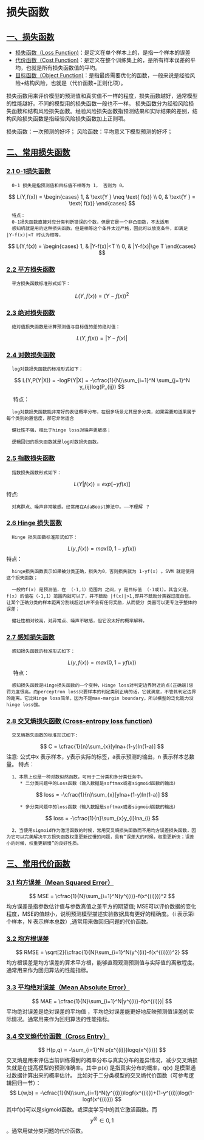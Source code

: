 # 损失函数

## [一、损失函数](#损失函数)

* [损失函数（Loss Function)]()：是定义在单个样本上的，是指一个样本的误差
* [代价函数（Cost Function)]()：是定义在整个训练集上的，是所有样本误差的平均，也就是所有损失函数值的平均。
* [目标函数（Object Function)]()：是指最终需要优化的函数，一般来说是经验风险+结构风险，也就是（代价函数+正则化项）。

损失函数用来评价模型的预测值和真实值不一样的程度，损失函数越好，通常模型的性能越好。不同的模型用的损失函数一般也不一样。
损失函数分为经验风险损失函数和结构风险损失函数。经验风险损失函数指预测结果和实际结果的差别，结构风险损失函数是指经验风险损失函数加上正则项。

损失函数：一次预测的好坏；
风险函数：平均意义下模型预测的好坏；

## [二、常用损失函数](#常用损失函数)

### [2.1 0-1损失函数]()
      0-1 损失是指预测值和目标值不相等为 1， 否则为 0。
$$
L(Y,f(x)) =
\begin{cases}
1, & \text{Y } \neq \text{ f(x)} \\
0, & \text{Y } = \text{ f(x)}
\end{cases}
$$

      特点：
      0-1损失函数直接对应分类判断错误的个数，但是它是一个非凸函数，不太适用
      感知机就是用的这种损失函数。但是相等这个条件太过严格，因此可以放宽条件，即满足 |Y-f(x)|<T 时认为相等，
$$
L(Y,f(x)) =
\begin{cases}
1, & |Y-f(x)|<T \\
0, & |Y-f(x)|\ge T
\end{cases}
$$


### [2.2 平方损失函数]()
      平方损失函数标准形式如下：
$$
      L(Y,f(x)) = (Y-f(x))^2
$$
### [2.3 绝对损失函数]()
      绝对值损失函数是计算预测值与目标值的差的绝对值：
$$
      L(Y,f(x)) = |Y-f(x)| 
$$

### [2.4 对数损失函数]()
      log对数损失函数的标准形式如下：

$$
      L(Y,P(Y|X)) = -logP(Y|X) = -\cfrac{1}{N}\sum_{i=1}^N \sum_{j=1}^N y_{ij}log(P_{ij})
$$

　    特点：
      
      log对数损失函数能非常好的表征概率分布，在很多场景尤其是多分类，如果需要知道果属于每个类别的置信度，那它非常适合
      
      健壮性不强，相比于hinge loss对噪声更敏感；
      
      逻辑回归的损失函数就是log对数损失函数。
### [2.5 指数损失函数]()
      指数损失函数形式如下：
$$
      L(Y|f(x)) = exp[-yf(x)]
$$
      特点: 
      
      对离群点、噪声非常敏感。经常用在AdaBoost算法中。——不理解 ？
### [2.6 Hinge 损失函数]()
      Hinge 损失函数标准形式如下：
$$
      L(y,f(x)) = max(0,1-yf(x))
$$
      特点：

      hinge损失函数表示如果被分类正确，损失为0，否则损失就为 1-yf(x) 。SVM 就是使用这个损失函数；
      
      一般的f(x) 是预测值，在 （-1,1）范围内 之间，y 是目标值 （-1或1）。其含义是，f(x) 的值在（-1,1）范围内就可以了，并不鼓励 |f(x)|>1,即并不鼓励分类器过度自信，让某个正确分类的样本距离分割线超过1并不会有任何奖励，从而使分 类器可以更专注于整体的误差；

      健壮性相对较高，对异常点、噪声不敏感，但它没太好的概率解释。
   

### [2.7 感知损失函数]()
      感知损失函数的标准形式如下：
$$
      L(y,f(x)) = max(0,1-yf(x))
$$
　    特点：
      
      感知损失函数是Hinge损失函数的一个变种，Hinge loss对判定边界附近的点(正确端)惩罚力度很高。而perceptron loss只要样本的判定类别正确的话，它就满意，不管其判定边界的距离。它比Hinge loss简单，因为不是max-margin boundary，所以模型的泛化能力没 hinge loss强。
### [2.8 交叉熵损失函数 (Cross-entropy loss function)](交叉熵损失函数)
     
      交叉熵损失函数的标准形式如下:
$$
      C = \cfrac{1}{n}\sum_{x}[ylna+(1-y)ln(1-a)]
$$
      注意: 公式中x 表示样本，y表示实际的标签，a表示预测的输出，n 表示样本总数量。
      特点： 

      1、本质上也是一种对数似然函数，可用于二分类和多分类任务中。
         * 二分类问题中的Loss函数（输入数据是softmax或者sigmoid函数的输出） 
$$
      loss = -\cfrac{1}{n}\sum_{x}[ylna+(1-y)ln(1-a)]
$$
      
         * 多分类问题中的loss函数（输入数据是softmax或者sigmoid函数的输出）
$$
      loss = -\cfrac{1}{n}\sum_{x}y_{i}lna_{i}
$$

      2、当使用sigmoid作为激活函数的时候，常用交叉熵损失函数而不用均方误差损失函数，因为它可以完美解决平方损失函数权重更新过慢的问题，具有“误差大的时候，权重更新快；误差小的时候，权重更新慢”的良好性质。

## [三、常用代价函数](#常用代价函数)
### [3.1 均方误差（Mean Squared Error）]()

$$
      MSE = \cfrac{1}{N}\sum_{i=1}^N(y^{(i)}-f(x^{(i)}))^2
$$
      均方误差是指参数估计值与参数真值之差平方的期望值; MSE可以评价数据的变化程度，MSE的值越小，说明预测模型描述实验数据具有更好的精确度。（i 表示第i个样本，N 表示样本总数）,通常用来做回归问题的代价函数。

### [3.2 均方根误差]()
$$
      RMSE = \sqrt[2]{\cfrac{1}{N}\sum_{i=1}^N(y^{(i)}-f(x^{(i)}))^2}
$$
      均方根误差是均方误差的算术平方根，能够直观观测预测值与实际值的离散程度。通常用来作为回归算法的性能指标。            

### [3.3 平均绝对误差（Mean Absolute Error）]()

$$
      MAE = \cfrac{1}{N}\sum_{i=1}^N|y^{(i)}-f(x^{(i)})|
$$
      平均绝对误差是绝对误差的平均值 ，平均绝对误差能更好地反映预测值误差的实际情况。通常用来作为回归算法的性能指标。

### [3.4 交叉熵代价函数（Cross Entry）]()

$$
      H(p,q) = -\sum_{i=1}^N p(x^{(i)})logq(x^{(i)})
$$
      交叉熵是用来评估当前训练得到的概率分布与真实分布的差异情况，减少交叉熵损失就是在提高模型的预测准确率。其中 p(x) 是指真实分布的概率，q(x) 是模型通过数据计算出来的概率估计。
      比如对于二分类模型的交叉熵代价函数（可参考逻辑回归一节）：
$$
      L(w,b) = -\cfrac{1}{N}\sum_{i=1}^N(y^{(i)})logf(x^{(i)})+(1-y^{(i)})log(1-logf(x^{(i)}))
$$ 
      其中f(x)可以是sigmoid函数。或深度学习中的其它激活函数。而$$y^{(i)}∈{0,1}$$。通常用做分类问题的代价函数。